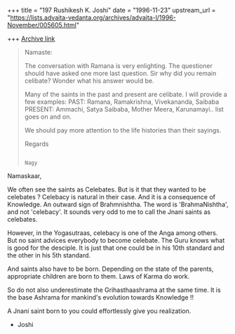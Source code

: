 +++
title = "197 Rushikesh K. Joshi"
date = "1996-11-23"
upstream_url = "https://lists.advaita-vedanta.org/archives/advaita-l/1996-November/005605.html"

+++
[Archive link](https://lists.advaita-vedanta.org/archives/advaita-l/1996-November/005605.html)

>
> Namaste:
>
> The conversation with Ramana is very enlighting.  The questioner should have
> asked one more last question.
> Sir why did you remain celibate?  Wonder what his answer would be.
>
> Many of the saints in the past and present are celibate.   I will provide a
> few examples:
> PAST: Ramana, Ramakrishna, Vivekananda, Saibaba
> PRESENT: Ammachi, Satya Saibaba, Mother Meera, Karunamayi.. list goes on and
> on.
>
> We should pay more attention to the life histories than their sayings.
>
> Regards
>
>
>
>                                                                          Nagy

Namaskaar,

We often see the saints as Celebates. But is it that they
wanted to be celebates ? Celebacy is natural in their case.
And it is a consequence of Knowledge. An outward
sign of Brahmnishtha. The word is 'BrahmaNishtha', and not 'celebacy'.
It sounds very odd to me to call the Jnani saints as celebates.

However, in the Yogasutraas, celebacy is one of the
Anga among others. But no saint advices everybody
to become celebate. The Guru knows what is good for
the desciple. It is just that one could be in
his 10th standard and the other in his 5th standard.

And saints also have to be born.
Depending on the state of the parents, appropriate
children are born to them.
Laws of Karma do work.

So do not also underestimate the Grihasthaashrama at the same time.
It is the base Ashrama for mankind's evolution towards Knowledge !!

A Jnani saint born to you could effortlessly give you
realization.


- Joshi

